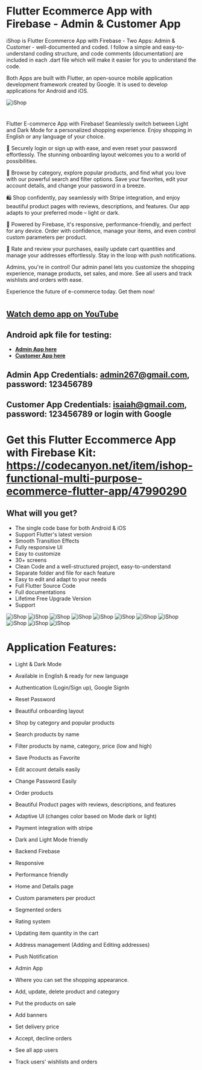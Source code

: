 # Flutter Ecommerce App with Firebase - Admin & Customer App  

iShop is Flutter Ecommerce App with Firebase - Two Apps: Admin & Customer -  well-documented and coded. I follow a simple and easy-to-understand coding structure, and code comments (documentation) are included in each .dart file which will make it easier for you to understand the code.

Both Apps are built with Flutter, an open-source mobile application development framework created by Google. It is used to develop applications for Android and iOS.

 <img alt="iShop" src="https://github.com/IsaiasCuvula/Flutter-Developer-Portfolio/assets/68303716/afe38650-a8ea-4280-ae57-d91bdad373b1" />
 
#
Flutter E-commerce App with Firebase! Seamlessly switch between Light and Dark Mode for a personalized shopping experience. Enjoy shopping in English or any language of your choice.

🔐 Securely login or sign up with ease, and even reset your password effortlessly. The stunning onboarding layout welcomes you to a world of possibilities.

🛒 Browse by category, explore popular products, and find what you love with our powerful search and filter options. Save your favorites, edit your account details, and change your password in a breeze.

🛍️ Shop confidently, pay seamlessly with Stripe integration, and enjoy beautiful product pages with reviews, descriptions, and features. Our app adapts to your preferred mode – light or dark.

🚀 Powered by Firebase, it's responsive, performance-friendly, and perfect for any device. Order with confidence, manage your items, and even control custom parameters per product.

🌟 Rate and review your purchases, easily update cart quantities and manage your addresses effortlessly. Stay in the loop with push notifications.

Admins, you're in control! Our admin panel lets you customize the shopping experience, manage products, set sales, and more. See all users and track wishlists and orders with ease.

Experience the future of e-commerce today. Get them now!
# 
## [**Watch demo app on YouTube**](https://www.youtube.com/watch?v=da8hPYxt5n8)

## Android apk file for testing:
- [**Admin App here**](https://drive.google.com/file/d/1AJfFpEp4096D6fraGkDSGzHp-15RBCpa/view?usp=sharing)
- [**Customer App here**](https://drive.google.com/file/d/1-FCwLmpiylj9OPRoWuRgehOSSumZJnSB/view?usp=sharing)

## Admin App Credentials: admin267@gmail.com, password: 123456789
## Customer App Credentials: isaiah@gmail.com, password: 123456789 or login with Google

# Get this Flutter Eccommerce App with Firebase Kit: https://codecanyon.net/item/ishop-functional-multi-purpose-ecommerce-flutter-app/47990290

## What will you get?
- The single code base for both Android & iOS
- Support Flutter's latest version
- Smooth Transition Effects
- Fully responsive UI
- Easy to customize
- 30+ screens
- Clean Code and a well-structured project, easy-to-understand
- Separate folder and file for each feature
- Easy to edit and adapt to your needs
- Full Flutter Source Code
- Full documentations
- Lifetime Free Upgrade Version
- Support


<p align="left">

  <img alt="iShop" src="https://github.com/IsaiasCuvula/Flutter-Developer-Portfolio/assets/68303716/2a5ef9fe-f962-40c2-be58-4f27b0bd35f8" />
 
  <img alt="iShop" src="https://github.com/IsaiasCuvula/Flutter-Developer-Portfolio/assets/68303716/3b7d915d-4fc1-4428-bb6f-e6f5f7a6e1d2" />

  <img  alt="iShop" src="https://github.com/IsaiasCuvula/Flutter-Developer-Portfolio/assets/68303716/94c36d85-a099-4263-939b-bd21bafe28a7" />
   
  <img alt="iShop" src="https://github.com/IsaiasCuvula/Flutter-Developer-Portfolio/assets/68303716/004f04db-1d26-404d-8419-2904d02e3886" />
  <img  alt="iShop" src="https://github.com/IsaiasCuvula/Flutter-Developer-Portfolio/assets/68303716/8f945d54-6963-4260-a9cf-3d2067458df2" />
 
  <img  alt="iShop" src="https://github.com/IsaiasCuvula/Flutter-Developer-Portfolio/assets/68303716/73935ddc-52d8-4549-829d-ee1247c3bc64" />
  
  <img alt="iShop" src="https://github.com/IsaiasCuvula/Flutter-Developer-Portfolio/assets/68303716/9d886027-9834-4d83-b851-9581d2cd5187" />
  <img alt="iShop" src="https://github.com/IsaiasCuvula/Flutter-Developer-Portfolio/assets/68303716/2835bf21-cf24-476f-8987-b1962b02a71a" />
  <img alt="iShop" src="https://github.com/IsaiasCuvula/Flutter-Developer-Portfolio/assets/68303716/5764a682-0121-4166-9246-fe61a9e570fc" />
  <img alt="iShop" src="https://github.com/IsaiasCuvula/Flutter-Developer-Portfolio/assets/68303716/3a3d8f2f-e7c9-4452-9275-c5c6c26ef49d" />
  <img alt="iShop" src="https://github.com/IsaiasCuvula/Flutter-Developer-Portfolio/assets/68303716/664a4d75-ae3a-405b-8c46-429b075aa223" />
            
            
</p>

# Application Features:

- Light & Dark Mode
- Available in English & ready for new language 
- Authentication (Login/Sign up), Google SignIn
- Reset Password 
- Beautiful onboarding layout 
- Shop by category and popular products
- Search products by name
- Filter products by name, category, price (low and high)
- Save Products as Favorite 
- Edit account details easily
- Change Password Easily
- Order products
- Beautiful Product pages with reviews, descriptions, and features
- Adaptive UI (changes color based on Mode dark or light)
- Payment integration with stripe
- Dark and Light Mode friendly
- Backend Firebase
- Responsive
- Performance friendly
- Home and Details page
- Custom parameters per product
- Segmented orders
- Rating system
- Updating item quantity in the cart
- Address management (Adding and Editing addresses)
- Push Notification

- Admin App
- Where you can set the shopping appearance.
- Add, update, delete product and category
- Put the products on sale
- Add banners
- Set delivery price
- Accept, decline orders
- See all app users
- Track users' wishlists and orders
# 
